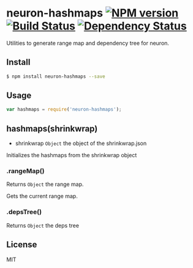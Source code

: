 # neuron-hashmaps [![NPM version](https://badge.fury.io/js/neuron-hashmaps.svg)](http://badge.fury.io/js/neuron-hashmaps) [![Build Status](https://travis-ci.org/cortexjs/neuron-hashmaps.svg?branch=master)](https://travis-ci.org/cortexjs/neuron-hashmaps) [![Dependency Status](https://gemnasium.com/cortexjs/neuron-hashmaps.svg)](https://gemnasium.com/cortexjs/neuron-hashmaps)

Utilities to generate range map and dependency tree for neuron.

## Install

```bash
$ npm install neuron-hashmaps --save
```

## Usage

```js
var hashmaps = require('neuron-hashmaps');
```

## hashmaps(shrinkwrap)

- shrinkwrap `Object` the object of the shrinkwrap.json

Initializes the hashmaps from the shrinkwrap object

### .rangeMap()

Returns `Object` the range map.

Gets the current range map.


### .depsTree()

Returns `Object` the deps tree

## License

MIT
